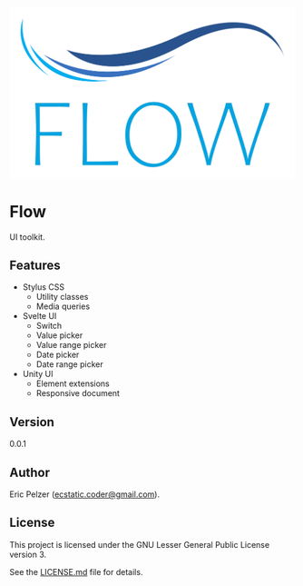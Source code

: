 ![](https://github.com/senselogic/FLOW/blob/master/LOGO/flow.png)

# Flow

UI toolkit.

## Features

*   Stylus CSS
    *   Utility classes
    *   Media queries
*   Svelte UI
    *   Switch
    *   Value picker
    *   Value range picker
    *   Date picker
    *   Date range picker
*   Unity UI
    *   Element extensions
    *   Responsive document

## Version

0.0.1

## Author

Eric Pelzer (ecstatic.coder@gmail.com).

## License

This project is licensed under the GNU Lesser General Public License version 3.

See the [LICENSE.md](LICENSE.md) file for details.
